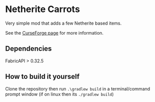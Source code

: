 # Netherite Carrots

Very simple mod that adds a few Netherite based items.

See the [CurseForge page](https://www.curseforge.com/minecraft/mc-mods/netherite-carrots) for more information.

## Dependencies

FabricAPI > 0.32.5

## How to build it yourself

Clone the repository then run `.\gradlew build` in a terminal/command prompt window (if on linux then its `./gradlew build`)
